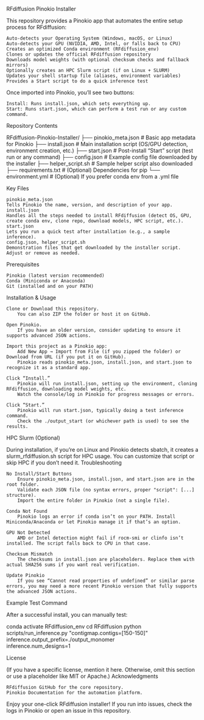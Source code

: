 RFdiffusion Pinokio Installer

This repository provides a Pinokio app that automates the entire setup process for RFdiffusion:

    Auto-detects your Operating System (Windows, macOS, or Linux)
    Auto-detects your GPU (NVIDIA, AMD, Intel, or falls back to CPU)
    Creates an optimized Conda environment (RFdiffusion_env)
    Clones or updates the official RFdiffusion repository
    Downloads model weights (with optional checksum checks and fallback mirrors)
    Optionally creates an HPC Slurm script (if on Linux + SLURM)
    Updates your shell startup file (aliases, environment variables)
    Provides a Start script to do a quick inference test

Once imported into Pinokio, you’ll see two buttons:

    Install: Runs install.json, which sets everything up.
    Start: Runs start.json, which can perform a test run or any custom command.

Repository Contents

RFdiffusion-Pinokio-Installer/
├── pinokio_meta.json   # Basic app metadata for Pinokio
├── install.json        # Main installation script (OS/GPU detection, environment creation, etc.)
├── start.json          # Post-install “Start” script (test run or any command)
├── config.json         # Example config file downloaded by the installer
├── helper_script.sh    # Sample helper script also downloaded
├── requirements.txt    # (Optional) Dependencies for pip
└── environment.yml     # (Optional) If you prefer conda env from a .yml file

Key Files

    pinokio_meta.json
    Tells Pinokio the name, version, and description of your app.
    install.json
    Handles all the steps needed to install RFdiffusion (detect OS, GPU, create conda env, clone repo, download models, HPC script, etc.).
    start.json
    Lets you run a quick test after installation (e.g., a sample inference).
    config.json, helper_script.sh
    Demonstration files that get downloaded by the installer script. Adjust or remove as needed.

Prerequisites

    Pinokio (latest version recommended)
    Conda (Miniconda or Anaconda)
    Git (installed and on your PATH)

Installation & Usage

    Clone or Download this repository.
        You can also ZIP the folder or host it on GitHub.

    Open Pinokio.
        If you have an older version, consider updating to ensure it supports advanced JSON actions.

    Import this project as a Pinokio app:
        Add New App → Import from File (if you zipped the folder) or Download from URL (if you put it on GitHub).
        Pinokio reads pinokio_meta.json, install.json, and start.json to recognize it as a standard app.

    Click “Install.”
        Pinokio will run install.json, setting up the environment, cloning RFdiffusion, downloading model weights, etc.
        Watch the console/log in Pinokio for progress messages or errors.

    Click “Start.”
        Pinokio will run start.json, typically doing a test inference command.
        Check the ./output_start (or whichever path is used) to see the results.

HPC Slurm (Optional)

During installation, if you’re on Linux and Pinokio detects sbatch, it creates a slurm_rfdiffusion.sh script for HPC usage. You can customize that script or skip HPC if you don’t need it.
Troubleshooting

    No Install/Start Buttons
        Ensure pinokio_meta.json, install.json, and start.json are in the root folder.
        Validate each JSON file (no syntax errors, proper "script": [...] structure).
        Import the entire folder in Pinokio (not a single file).

    Conda Not Found
        Pinokio logs an error if conda isn’t on your PATH. Install Miniconda/Anaconda or let Pinokio manage it if that’s an option.

    GPU Not Detected
        AMD or Intel detection might fail if rocm-smi or clinfo isn’t installed. The script falls back to CPU in that case.

    Checksum Mismatch
        The checksums in install.json are placeholders. Replace them with actual SHA256 sums if you want real verification.

    Update Pinokio
        If you see “Cannot read properties of undefined” or similar parse errors, you may need a more recent Pinokio version that fully supports the advanced JSON actions.

Example Test Command

After a successful install, you can manually test:

conda activate RFdiffusion_env
cd RFdiffusion
python scripts/run_inference.py "contigmap.contigs=[150-150]" \
    inference.output_prefix=./output_monomer \
    inference.num_designs=1

License

(If you have a specific license, mention it here. Otherwise, omit this section or use a placeholder like MIT or Apache.)
Acknowledgments

    RFdiffusion GitHub for the core repository.
    Pinokio Documentation for the automation platform.

Enjoy your one-click RFdiffusion installer! If you run into issues, check the logs in Pinokio or open an issue in this repository.
